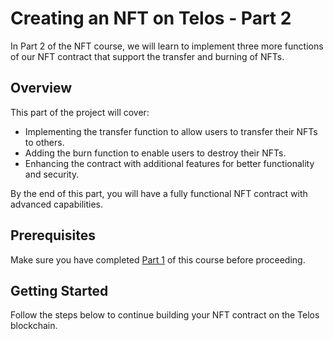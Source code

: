 # Creating an NFT on Telos - Part 2

In Part 2 of the NFT course, we will learn to implement three more functions of our NFT contract that support the transfer and burning of NFTs.

## Overview

This part of the project will cover:
- Implementing the transfer function to allow users to transfer their NFTs to others.
- Adding the burn function to enable users to destroy their NFTs.
- Enhancing the contract with additional features for better functionality and security.

By the end of this part, you will have a fully functional NFT contract with advanced capabilities.

## Prerequisites

Make sure you have completed [Part 1](../Part-1/README.md) of this course before proceeding.

## Getting Started

Follow the steps below to continue building your NFT contract on the Telos blockchain.

